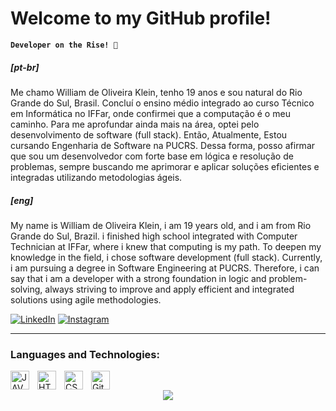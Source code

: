 # Welcome to my GitHub profile!

**`Developer on the Rise! 🚀`**
##### [pt-br] 
Me chamo William de Oliveira Klein, tenho 19 anos e sou natural do Rio Grande do Sul, Brasil. Concluí o ensino médio integrado ao curso Técnico em Informática no IFFar, onde confirmei que a computação é o meu caminho. Para me aprofundar ainda mais na área, optei pelo desenvolvimento de software (full stack). Então, Atualmente, Estou cursando Engenharia de Software na PUCRS. Dessa forma, posso afirmar que sou um desenvolvedor com forte base em lógica e resolução de problemas, sempre buscando me aprimorar e aplicar soluções eficientes e integradas utilizando metodologias ágeis.
##### [eng] 
My name is William de Oliveira Klein, i am 19 years old, and i am from Rio Grande do Sul, Brazil. i finished high school integrated with Computer Technician at IFFar, where i knew that computing is my path. To deepen my knowledge in the field, i chose software development (full stack). Currently, i am pursuing a degree in Software Engineering at PUCRS. Therefore, i can say that i am a developer with a strong foundation in logic and problem-solving, always striving to improve and apply efficient and integrated solutions using agile methodologies.

[![LinkedIn](https://img.shields.io/badge/linkedin-%230077B5.svg?style=for-the-badge&logo=linkedin&logoColor=white)](https://www.linkedin.com/in/william-de-oliveira-klein-9957872a3/)
[![Instagram](https://img.shields.io/badge/Instagram-%23E4405F.svg?style=for-the-badge&logo=Instagram&logoColor=white)](https://www.instagram.com/wll.kln/)

---


### Languages and Technologies:

<img 
    align="left" 
    alt="JAVA"
    title="Java" 
    width="30px" 
    style="padding-right: 10px;" 
    src="https://cdn.jsdelivr.net/gh/devicons/devicon@latest/icons/java/java-original.svg"
/>
<img 
    align="left" 
    alt="HTML"
    title="HTML" 
    width="30px" 
    style="padding-right: 10px;" 
    src="https://cdn.jsdelivr.net/gh/devicons/devicon@latest/icons/html5/html5-original.svg" 
/>
<img 
    align="left" 
    alt="CSS" 
    title="CSS"
    width="30px" 
    style="padding-right: 10px;" 
    src="https://cdn.jsdelivr.net/gh/devicons/devicon@latest/icons/css3/css3-original.svg" 
/>
<img 
    align="left" 
    alt="Git" 
    title="Git"
    width="30px" 
    style="padding-right: 10px;" 
    src="https://cdn.jsdelivr.net/gh/devicons/devicon@latest/icons/git/git-original.svg" 
/>
<br/>
<p align="center">
  <a href="https://github.com/DenverCoder1/readme-typing-svg">
    <img src="https://readme-typing-svg.herokuapp.com?font=Time+New+Roman&color=F5EC77&size=20&center=true&vCenter=true&width=600&height=100&lines=Software+Engineering+Student;Computer+Technician;:)">
  </a>
</p>

